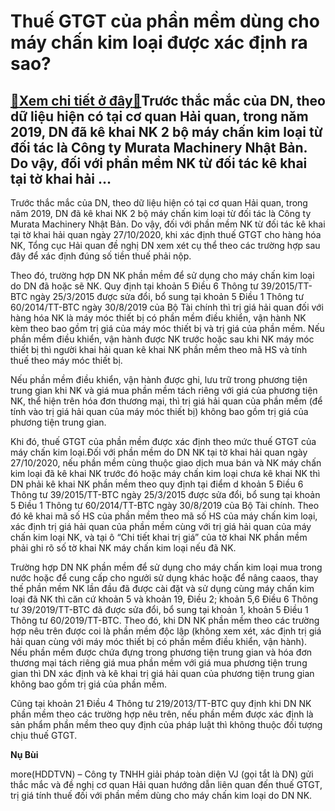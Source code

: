 Thuế GTGT của phần mềm dùng cho máy chấn kim loại được xác định ra sao?
=======================================================================

[:gift:Xem chi tiết ở đây:gift:](https://hddtvn.com/thue-gtgt-cua-phan-mem-dung-cho-may-chan-kim-loai-duoc-xac-dinh-ra-sao/)Trước thắc mắc của DN, theo dữ liệu hiện có tại cơ quan Hải quan, trong năm 2019, DN đã kê khai NK 2 bộ máy chấn kim loại từ đối tác là Công ty Murata Machinery Nhật Bản. Do vậy, đối với phần mềm NK từ đối tác kê khai tại tờ khai hải …
-------------------------------------------------------------------------------------------------------------------------------------------------------------------------------------------------------------------------------------------


Trước thắc mắc của DN, theo dữ liệu hiện có tại cơ quan Hải quan, trong năm 2019, DN đã kê khai NK 2 bộ máy chấn kim loại từ đối tác là Công ty Murata Machinery Nhật Bản. Do vậy, đối với phần mềm NK từ đối tác kê khai tại tờ khai hải quan ngày 27/10/2020, khi xác định thuế GTGT cho hàng hóa NK, Tổng cục Hải quan đề nghị DN xem xét cụ thể theo các trường hợp sau đây để xác định đúng số tiền thuế phải nộp.


Theo đó, trường hợp DN NK phần mềm để sử dụng cho máy chấn kim loại do DN đã hoặc sẽ NK. Quy định tại khoản 5 Điều 6 Thông tư 39/2015/TT-BTC ngày 25/3/2015 được sửa đổi, bổ sung tại khoản 5 Điều 1 Thông tư 60/2014/TT-BTC ngày 30/8/2019 của Bộ Tài chính thì trị giá hải quan đối với hàng hóa NK là máy móc thiết bị có phần mềm điều khiển, vận hành NK kèm theo bao gồm trị giá của máy móc thiết bị và trị giá của phần mềm. Nếu phần mềm điều khiển, vận hành được NK trước hoặc sau khi NK máy móc thiết bị thì người khai hải quan kê khai NK phần mềm theo mã HS và tính thuế theo máy móc thiết bị.


Nếu phần mềm điều khiển, vận hành được ghi, lưu trữ trong phương tiện trung gian khi NK và giá mua phần mềm tách riêng với giá của phương tiện NK, thể hiện trên hóa đơn thương mại, thì trị giá hải quan của phần mềm (để tính vào trị giá hải quan của máy móc thiết bị) không bao gồm trị giá của phương tiện trung gian.


Khi đó, thuế GTGT của phần mềm được xác định theo mức thuế GTGT của máy chấn kim loại.Đối với phần mềm do DN NK tại tờ khai hải quan ngày 27/10/2020, nếu phần mềm cùng thuộc giao dịch mua bán và NK máy chấn kim loại đã kê khai NK trước đó hoặc máy chấn kim loại chưa kê khai NK thì DN phải kê khai NK phần mềm theo quy định tại điểm d khoản 5 Điều 6 Thông tư 39/2015/TT-BTC ngày 25/3/2015 được sửa đổi, bổ sung tại khoản 5 Điều 1 Thông tư 60/2014/TT-BTC ngày 30/8/2019 của Bộ Tài chính. Theo đó kê khai mã số HS của phần mềm theo mã số HS của máy chấn kim loại, xác định trị giá hải quan của phần mềm cùng với trị giá hải quan của máy chấn kim loại NK, và tại ô “Chi tiết khai trị giá” của tờ khai NK phần mềm phải ghi rõ số tờ khai NK máy chấn kim loại nếu đã NK.


Trường hợp DN NK phần mềm để sử dụng cho máy chấn kim loại mua trong nước hoặc để cung cấp cho ngưởi sử dụng khác hoặc để nâng caaos, thay thế phần mềm NK lần đầu đã được cài đặt và sử dụng cùng máy chấn kim loại đã NK thì căn cứ khoản 5 và khoản 19, Điều 2; khoản 5,6 Điều 6 Thông tư 39/2019/TT-BTC đã được sửa đổi, bổ sung tại khoản 1, khoản 5 Điều 1 Thông tư 60/2019/TT-BTC. Theo đó, khi DN NK phần mềm theo các trường hợp nêu trên được coi là phần mềm độc lập (không xem xét, xác định trị giá hải quan cùng với máy móc thiết bị có phần mềm điều khiển, vận hành). Nếu phần mềm được chứa đựng trong phương tiện trung gian và hóa đơn thương mại tách riêng giá mua phần mềm với giá mua phương tiện trung gian thì DN xác định và kê khai trị giá hải quan của phương tiện trung gian không bao gồm trị giá của phần mềm.


Cũng tại khoản 21 Điều 4 Thông tư 219/2013/TT-BTC quy định khi DN NK phần mềm theo các trường hợp nêu trên, nếu phần mềm được xác định là sản phẩm phần mềm theo quy định của pháp luật thì không thuộc đối tượng chịu thuế GTGT.




**Nụ Bùi**



more(HDDTVN) – Công ty TNHH giải pháp toàn diện VJ (gọi tắt là DN) gửi thắc mắc và đề nghị cơ quan Hải quan hướng dẫn liên quan đến thuế GTGT, trị giá tính thuế đối với phần mềm dùng cho máy chấn kim loại do DN NK.

